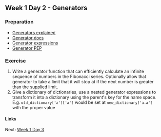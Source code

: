 ## Week 1 Day 2 - Generators

### Preparation
- [Generators explained](http://www.jeffknupp.com/blog/2013/04/07/improve-your-python-yield-and-generators-explained/)
- [Generator docs](https://docs.python.org/2/reference/expressions.html#generator-expressions)
- [Generator expressions](http://anandology.com/python-practice-book/iterators.html#generator-expressions)
- [Generator PEP](https://www.python.org/dev/peps/pep-0289/)

### Exercise
1. Write a generator function that can efficiently calculate an infinite sequence
    of numbers in the Fibonacci series. Optionally allow that generator to take a limit that it will
    stop at if the next number is greater than the supplied limit.
2. Give a dictionary of dictionaries, use a nested generator expressions to transform it into
    a dictionary using the parent's key for the name space. E.g. `old_dictionary['a']['a']` would be
    set at `new_dictionary['a.a']` with the proper value

#### Links
Next: [Week 1 Day 3](W1D3.md)